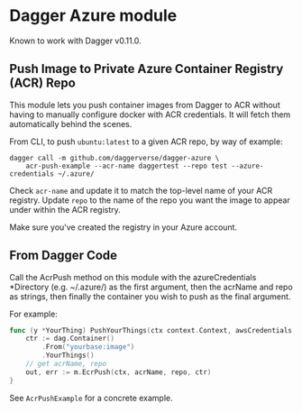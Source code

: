 # Dagger Azure module

Known to work with Dagger v0.11.0.


## Push Image to Private Azure Container Registry (ACR) Repo

This module lets you push container images from Dagger to ACR without having to manually configure docker with ACR credentials. It will fetch them automatically behind the scenes.

From CLI, to push `ubuntu:latest` to a given ACR repo, by way of example:

```
dagger call -m github.com/daggerverse/dagger-azure \
    acr-push-example --acr-name daggertest --repo test --azure-credentials ~/.azure/
```

Check `acr-name` and update it to match the top-level name of your ACR registry. Update `repo` to the name of the repo you want the image to appear under within the ACR registry.

Make sure you've created the registry in your Azure account.

## From Dagger Code

Call the AcrPush method on this module with the azureCredentials *Directory (e.g. ~/.azure/) as the first argument, then the acrName and repo as strings, then finally the container you wish to push as the final argument.

For example:

```go
func (y *YourThing) PushYourThings(ctx context.Context, awsCredentials *File) {
    ctr := dag.Container()
        .From("yourbase:image")
        .YourThings()
    // get acrName, repo
    out, err := m.EcrPush(ctx, acrName, repo, ctr)
}
```

See `AcrPushExample` for a concrete example.